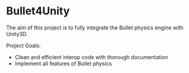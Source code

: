# Bullet4Unity
The aim of this project is to fully integrate the Bullet physics engine with Unity3D.

Project Goals:
- Clean and efficient interop code with thorough documentation
- Implement all features of Bullet physics



